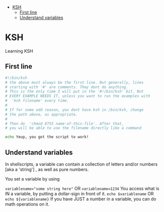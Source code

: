 - [KSH](#ksh)
  - [First line](#first-line)
  - [Understand variables](#understand-variables)

# KSH
Learning KSH


## First line

```sh
#!/bin/ksh
# the above must always be the first line. But generally, lines
# starting with '#' are comments. They dont do anything.
# This is the only time I will put in the '#!/bin/ksh' bit. But
# EVERY EXAMPLE NEEDS IT, unless you want to run the examples with
#  'ksh filename' every time.
#
# If for some odd reason, you dont have ksh in /bin/ksh, change
# the path above, as appropriate.
#
# Then do  'chmod 0755 name-of-this-file'. After that,
# you will be able to use the filename directly like a command

echo Yeup, you got the script to work!
```

## Understand variables

In shellscripts, a variable can contain a collection of letters and/or numbers [aka a 'string'] , as well as pure numbers.

You set a variable by using

```variablename="some string here"```
  OR
```variablename=1234```
You access what is IN a variable, by putting a dollar-sign in front of it.
```echo $variablename```
  OR
```echo ${variablename}```
If you have JUST a number in a variable, you can do math operations on it.


